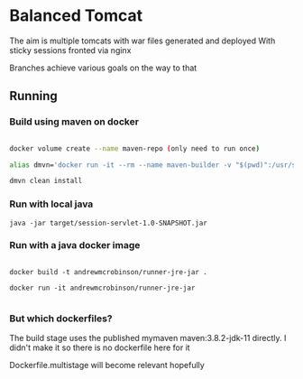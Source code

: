 # Balanced Tomcat

The aim is multiple tomcats with war files generated and deployed
With sticky sessions fronted via nginx

Branches achieve various goals on the way to that

## Running


### Build using maven on docker

```bash

docker volume create --name maven-repo (only need to run once)

alias dmvn='docker run -it --rm --name maven-builder -v "$(pwd)":/usr/src/mymaven -v maven-repo:/root/.m2 -w /usr/src/mymaven maven:3.8.2-jdk-11 mvn'

dmvn clean install

```

### Run with local java

```
java -jar target/session-servlet-1.0-SNAPSHOT.jar
```

### Run with a java docker image

```

docker build -t andrewmcrobinson/runner-jre-jar .

docker run -it andrewmcrobinson/runner-jre-jar


```


### But which dockerfiles?

The build stage uses the published mymaven maven:3.8.2-jdk-11 directly. I didn't make it so there is no dockerfile here for it

Dockerfile.multistage will become relevant hopefully
